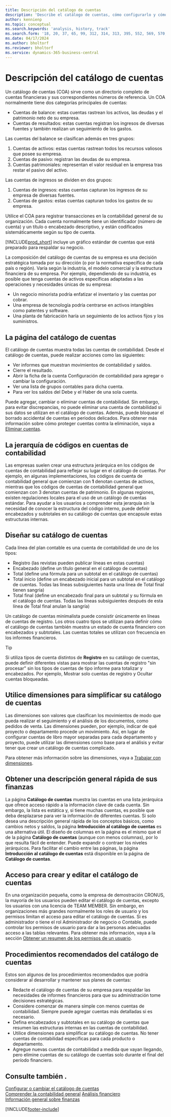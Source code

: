 ```yaml
---
title: Descripción del catálogo de cuentas
description: 'Describe el catálogo de cuentas, cómo configurarlo y cómo utilizarlo.'
author: kennienp
ms.topic: conceptual
ms.search.keywords: 'analysis, history, track'
ms.search.form: '18, 20, 37, 65, 99, 312, 314, 313, 395, 552, 569, 570, 634, 790, 791, 1158'
ms.date: 04/17/2024
ms.author: bholtorf
ms.reviewer: bholtorf
ms.service: dynamics-365-business-central
---
```


# Descripción del catálogo de cuentas

Un catálogo de cuentas (COA) sirve como un directorio completo de cuentas financieras y sus correspondientes números de referencia. Un COA normalmente tiene dos categorías principales de cuentas:

- Cuentas de balance: estas cuentas rastrean los activos, las deudas y el patrimonio neto de su empresa.
- Cuentas de resultados: estas cuentas registran los ingresos de diversas fuentes y también realizan un seguimiento de los gastos.

Las cuentas del balance se clasifican además en tres grupos:

1. Cuentas de activos: estas cuentas rastrean todos los recursos valiosos que posee su empresa.
1. Cuentas de pasivo: registran las deudas de su empresa.
1. Cuentas patrimoniales: representan el valor residual en la empresa tras restar el pasivo del activo.

Las cuentas de ingresos se dividen en dos grupos:

1. Cuentas de ingresos: estas cuentas capturan los ingresos de su empresa de diversas fuentes.
1. Cuentas de gastos: estas cuentas capturan todos los gastos de su empresa.

Utilice el COA para registrar transacciones en la contabilidad general de su organización. Cada cuenta normalmente tiene un identificador (número de cuenta) y un título o encabezado descriptivo, y están codificados sistemáticamente según su tipo de cuenta.

[!INCLUDE[prod_short](includes/prod_short.md)] incluye un gráfico estándar de cuentas que está preparado para respaldar su negocio.

La composición del catálogo de cuentas de su empresa es una decisión estratégica tomada por su dirección (o por la normativa específica de cada país o región). Varía según la industria, el modelo comercial y la estructura financiera de su empresa. Por ejemplo, dependiendo de su industria, es posible que tenga cuentas de activos específicas adaptadas a las operaciones y necesidades únicas de su empresa:

* Un negocio minorista podría enfatizar el inventario y las cuentas por cobrar.
* Una empresa de tecnología podría centrarse en activos intangibles como patentes y software.
* Una planta de fabricación haría un seguimiento de los activos fijos y los suministros.

## La página del catálogo de cuentas

El catálogo de cuentas muestra todas las cuentas de contabilidad. Desde el catálogo de cuentas, puede realizar acciones como las siguientes:  

* Ver informes que muestran movimientos de contabilidad y saldos.  
* Cierre el resultado.  
* Abrir la ficha de la cuenta Configuración de contabilidad para agregar o cambiar la configuración.  
* Ver una lista de grupos contables para dicha cuenta.
* Para ver los saldos del Debe y el Haber de una sola cuenta.

Puede agregar, cambiar o eliminar cuentas de contabilidad. Sin embargo, para evitar discrepancias, no puede eliminar una cuenta de contabilidad si sus datos se utilizan en el catálogo de cuentas. Además, puede bloquear el borrado accidental de cuentas en periodos delicados. Para obtener más información sobre cómo proteger cuentas contra la eliminación, vaya a [Eliminar cuentas](finance-setup-chart-accounts.md#delete-accounts).  

## La jerarquía de códigos en cuentas de contabilidad

Las empresas suelen crear una estructura jerárquica en los códigos de cuentas de contabilidad para reflejar su lugar en el catálogo de cuentas. Por ejemplo, en algunas implementaciones, los códigos de cuenta de contabilidad general que comienzan con **1** denotan cuentas de activos, mientras que los códigos de cuentas de contabilidad general que comienzan con 3 denotan cuentas de patrimonio. En algunas regiones, existen regulaciones locales para el uso de un catálogo de cuentas estándar. Para ayudar a los usuarios a comprender esta jerarquía sin la necesidad de conocer la estructura del código interno, puede definir encabezados y subtotales en su catálogo de cuentas que encapsule estas estructuras internas.

## Diseñar su catálogo de cuentas

Cada línea del plan contable es una cuenta de contabilidad de uno de los tipos:

* Registro (las revistas pueden publicar líneas en estas cuentas)
* Encabezado (define un título general en el catálogo de cuentas)
* Total (define una fórmula para un subtotal en el catálogo de cuentas)
* Total inicio (define un encabezado inicial para un subtotal en el catálogo de cuentas. Todas las líneas subsiguientes hasta una línea de Total final tienen sangría)
* Total final (define un encabezado final para un subtotal y su fórmula en el catálogo de cuentas. Todas las líneas subsiguientes después de esta línea de Total final anulan la sangría)

Un catálogo de cuentas minimalista puede consistir únicamente en líneas de cuentas de registro. Los otros cuatro tipos se utilizan para definir cómo el catálogo de cuentas también muestra un estado de cuenta financiero con encabezados y subtotales. Las cuentas totales se utilizan con frecuencia en los informes financieros.

> [!TIP]
> Si utiliza tipos de cuenta distintos de **Registro** en su catálogo de cuentas, puede definir diferentes vistas para mostrar las cuentas de registro "sin procesar" sin los tipos de cuentas de tipo informe para totalizar y encabezados. Por ejemplo, Mostrar solo cuentas de registro y Ocultar cuentas bloqueadas.

## Utilice dimensiones para simplificar su catálogo de cuentas

Las dimensiones son valores que clasifican los movimientos de modo que pueda realizar el seguimiento y el análisis de los documentos, como pedidos de venta. Las dimensiones pueden, por ejemplo, indicar de qué proyecto o departamento procede un movimiento. Así, en lugar de configurar cuentas de libro mayor separadas para cada departamento y proyecto, puede utilizar las dimensiones como base para el análisis y evitar tener que crear un catálogo de cuentas complicado.

Para obtener más información sobre las dimensiones, vaya a [Trabajar con dimensiones](finance-dimensions.md).

## Obtener una descripción general rápida de sus finanzas

La página **Catálogo de cuentas** muestra las cuentas en una lista jerárquica que ofrece acceso rápido a la información clave de cada cuenta. Sin embargo, la lista es estática y, si tiene muchas cuentas, es posible que deba desplazarse para ver la información de diferentes cuentas. Si solo desea una descripción general rápida de los conceptos básicos, como cambios netos y saldos, la página **Introducción al catálogo de cuentas** es una alternativa útil. El diseño de columnas en la página es el mismo que el de la página **Catálogo de cuentas** (aunque con menos columnas), por lo que resulta fácil de entender. Puede expandir o contraer los niveles jerárquicos. Para facilitar el cambio entre las páginas, la página **Introducción al catálogo de cuentas** está disponible en la página de **Catálogo de cuentas**.

## Acceso para crear y editar el catálogo de cuentas

En una organización pequeña, como la empresa de demostración CRONUS, la mayoría de los usuarios pueden editar el catálogo de cuentas, excepto los usuarios con una licencia de TEAM MEMBER. Sin embargo, en organizaciones más grandes normalmente los roles de usuario y los permisos limitan el acceso para editar el catálogo de cuentas. Si es administrador o tiene el rol Administrador de negocio o Contable, puede controlar los permisos de usuario para dar a las personas adecuadas acceso a las tablas relevantes. Para obtener más información, vaya a la sección [Obtener un resumen de los permisos de un usuario](ui-define-granular-permissions.md#get-an-overview-of-a-users-permissions).  


<!-- ## Standard chart of accounts in different regions
Uncomment when we have more examples added to our localization documentation

Some regions have defined standards for the chart of accounts structure you should use in your company. 

Here are some examples of such standards that have been implemented in localized versions of [!INCLUDE[prod_short](includes/prod_short.md)]:

* [Standard chart of accounts in Denmark](localfunctionality/denmark/how-to-set-up-standard-coa.md)
-->

## Procedimientos recomendados del catálogo de cuentas

Estos son algunos de los procedimientos recomendados que podría considerar al desarrollar y mantener sus planes de cuentas:

* Redacte el catálogo de cuentas de su empresa para respaldar las necesidades de informes financieros para que su administración tome decisiones estratégicas.
* Considere comenzar de manera simple con menos cuentas de contabilidad. Siempre puede agregar cuentas más detalladas si es necesario.
* Defina encabezados y subtotales en su catálogo de cuentas que resumen las estructuras internas en las cuentas de contabilidad.
* Utilice dimensiones para simplificar su catálogo de cuentas. No tener cuentas de contabilidad específicas para cada producto o departamento.
* Agregue nuevas cuentas de contabilidad a medida que vayan llegando, pero elimine cuentas de su catálogo de cuentas solo durante el final del período financiero.

## Consulte también .

[Configurar o cambiar el catálogo de cuentas](finance-setup-chart-accounts.md)  
[Comprender la contabilidad general](finance-general-ledger.md)
[Análisis financiero](bi.md)  
[Información general sobre finanzas](finance.md)  

[!INCLUDE[footer-include](includes/footer-banner.md)]
